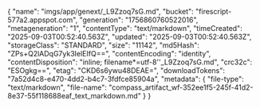 {
  "name": "imgs/app/genext/_L9Zzoq7sG.md",
  "bucket": "firescript-577a2.appspot.com",
  "generation": "1756860760522016",
  "metageneration": "1",
  "contentType": "text/markdown",
  "timeCreated": "2025-09-03T00:52:40.563Z",
  "updated": "2025-09-03T00:52:40.563Z",
  "storageClass": "STANDARD",
  "size": "11142",
  "md5Hash": "ZPs+Q2lADqG7yk3IelEIfQ==",
  "contentEncoding": "identity",
  "contentDisposition": "inline; filename*=utf-8''_L9Zzoq7sG.md",
  "crc32c": "ESOgkg==",
  "etag": "CKD6s6ywu48DEAE=",
  "downloadTokens": "7a52d4c8-e470-4dd2-b4c7-3fdfce85904a",
  "metadata": {
    "file-type": "text/markdown",
    "file-name": "compass_artifact_wf-352ee1f5-245f-41d2-8e37-55f118688eaf_text_markdown.md"
  }
}
